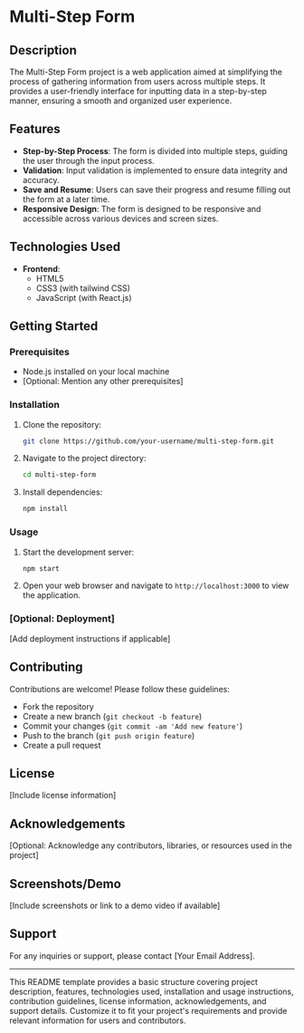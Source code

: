 # Multi-Step Form

## Description

The Multi-Step Form project is a web application aimed at simplifying the process of gathering information from users across multiple steps. It provides a user-friendly interface for inputting data in a step-by-step manner, ensuring a smooth and organized user experience.

## Features

- **Step-by-Step Process**: The form is divided into multiple steps, guiding the user through the input process.
- **Validation**: Input validation is implemented to ensure data integrity and accuracy.
- **Save and Resume**: Users can save their progress and resume filling out the form at a later time.
- **Responsive Design**: The form is designed to be responsive and accessible across various devices and screen sizes.

## Technologies Used

- **Frontend**:
  - HTML5
  - CSS3 (with tailwind CSS)
  - JavaScript (with React.js)

## Getting Started

### Prerequisites

- Node.js installed on your local machine
- [Optional: Mention any other prerequisites]

### Installation

1. Clone the repository:
   ```bash
   git clone https://github.com/your-username/multi-step-form.git
   ```

2. Navigate to the project directory:
   ```bash
   cd multi-step-form
   ```

3. Install dependencies:
   ```bash
   npm install
   ```

### Usage

1. Start the development server:
   ```bash
   npm start
   ```

2. Open your web browser and navigate to `http://localhost:3000` to view the application.

### [Optional: Deployment]

[Add deployment instructions if applicable]

## Contributing

Contributions are welcome! Please follow these guidelines:
- Fork the repository
- Create a new branch (`git checkout -b feature`)
- Commit your changes (`git commit -am 'Add new feature'`)
- Push to the branch (`git push origin feature`)
- Create a pull request

## License

[Include license information]

## Acknowledgements

[Optional: Acknowledge any contributors, libraries, or resources used in the project]

## Screenshots/Demo

[Include screenshots or link to a demo video if available]

## Support

For any inquiries or support, please contact [Your Email Address].

---

This README template provides a basic structure covering project description, features, technologies used, installation and usage instructions, contribution guidelines, license information, acknowledgements, and support details. Customize it to fit your project's requirements and provide relevant information for users and contributors.